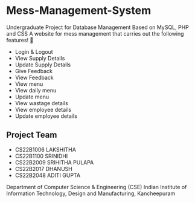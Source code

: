 # Mess-Management-System

Undergraduate Project for Database Management Based on MySQL, PHP and CSS
A website for mess management that carries out the following features! 🎉
- Login & Logout
- View Supply Details
- Update Supply Details
- Give Feedback
- View Feedback
- View menu
- View daily menu
- Update menu
- View wastage details
- View employee details
- Update employee details

## Project Team
* CS22B1006 LAKSHITHA
* CS22B1100 SRINIDHI
* CS22B2009 SRIHITHA PULAPA
* CS22B2017 DHANUSH
* CS22B2048 ADITI GUPTA

Department of Computer Science & Engineering (CSE)
Indian Institute of Information Technology, Design and Manufacturing, Kancheepuram


